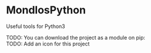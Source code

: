 # MondlosPython
Useful tools for Python3

TODO: You can download the project as a module on pip:       
TODO: Add an icon for this project
